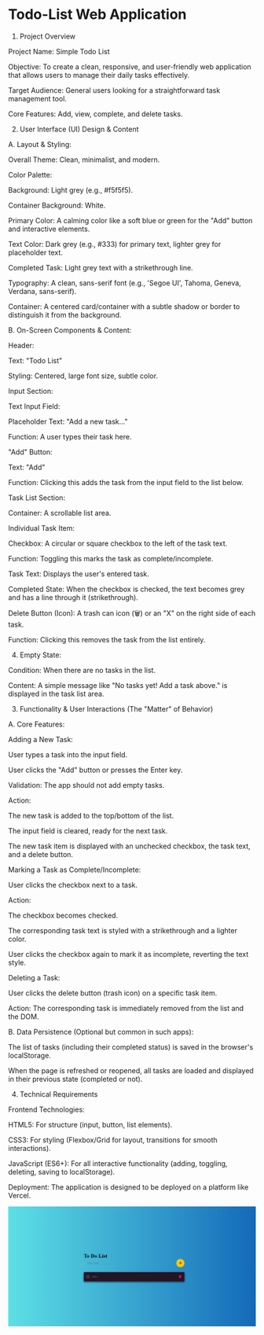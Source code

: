 # Todo-List Web Application

1. Project Overview

Project Name: Simple Todo List

Objective: To create a clean, responsive, and user-friendly web application that allows users to manage their daily tasks effectively.

Target Audience: General users looking for a straightforward task management tool.

Core Features: Add, view, complete, and delete tasks.

2. User Interface (UI) Design & Content

A. Layout & Styling:

Overall Theme: Clean, minimalist, and modern.

Color Palette:

Background: Light grey (e.g., #f5f5f5).

Container Background: White.

Primary Color: A calming color like a soft blue or green for the "Add" button and interactive elements.

Text Color: Dark grey (e.g., #333) for primary text, lighter grey for placeholder text.

Completed Task: Light grey text with a strikethrough line.

Typography: A clean, sans-serif font (e.g., 'Segoe UI', Tahoma, Geneva, Verdana, sans-serif).

Container: A centered card/container with a subtle shadow or border to distinguish it from the background.

B. On-Screen Components & Content:

Header:

Text: "Todo List"

Styling: Centered, large font size, subtle color.

Input Section:

Text Input Field:

Placeholder Text: "Add a new task..."

Function: A user types their task here.

"Add" Button:

Text: "Add"

Function: Clicking this adds the task from the input field to the list below.

Task List Section:

Container: A scrollable list area.

Individual Task Item:

Checkbox: A circular or square checkbox to the left of the task text.

Function: Toggling this marks the task as complete/incomplete.

Task Text: Displays the user's entered task.

Completed State: When the checkbox is checked, the text becomes grey and has a line through it (strikethrough).

Delete Button (Icon): A trash can icon (🗑️) or an "X" on the right side of each task.

Function: Clicking this removes the task from the list entirely.

4. Empty State:

Condition: When there are no tasks in the list.

Content: A simple message like "No tasks yet! Add a task above." is displayed in the task list area.

3. Functionality & User Interactions (The "Matter" of Behavior)

A. Core Features:

Adding a New Task:

User types a task into the input field.

User clicks the "Add" button or presses the Enter key.

Validation: The app should not add empty tasks.

Action:

The new task is added to the top/bottom of the list.

The input field is cleared, ready for the next task.

The new task item is displayed with an unchecked checkbox, the task text, and a delete button.

Marking a Task as Complete/Incomplete:

User clicks the checkbox next to a task.

Action:

The checkbox becomes checked.

The corresponding task text is styled with a strikethrough and a lighter color.

User clicks the checkbox again to mark it as incomplete, reverting the text style.

Deleting a Task:

User clicks the delete button (trash icon) on a specific task item.

Action: The corresponding task is immediately removed from the list and the DOM.

B. Data Persistence (Optional but common in such apps):

The list of tasks (including their completed status) is saved in the browser's localStorage.

When the page is refreshed or reopened, all tasks are loaded and displayed in their previous state (completed or not).

4. Technical Requirements

Frontend Technologies:

HTML5: For structure (input, button, list elements).

CSS3: For styling (Flexbox/Grid for layout, transitions for smooth interactions).

JavaScript (ES6+): For all interactive functionality (adding, toggling, deleting, saving to localStorage).

Deployment: The application is designed to be deployed on a platform like Vercel.


![images alt](https://github.com/sandeep-yallamilli/Todo-List/blob/b9ae557a4fb84bdd33ab7f18078f5880dfe6dc08/todo%20list.png)
